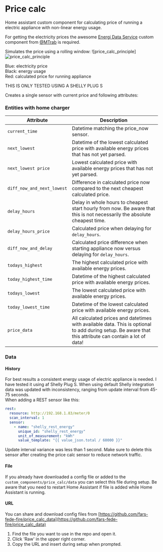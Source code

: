 # Price calc

Home assistant custom component for calculating price of running a electric appliance with non-linear energy usage.

For getting the electricity prices the awesome [Energi Data Service](https://github.com/MTrab/energidataservice) custom component from [@MTrab](https://github.com/MTrab) is required.

Simulates the price using a rolling window:
![price_calc_principle]  ![price_calc_principle](https://github.com/fars-fede-fire/price_calc/assets/87006332/5f7d30f9-60b9-46bc-a17e-79a85d1ab346)

Blue: electricity price  
Black: energy usage  
Red: calculated price for running appliance  

THIS IS ONLY TESTED USING A SHELLY PLUG S

Creates a single sensor with current price and following attributes:

### Entities with home charger
Attribute | Description
-- | -- 
`current_time` | Datetime matching the price_now sensor.
`next_lowest` |  Datetime of the lowest calculated price with available energy prices that has not yet parsed.
`next_lowest price` | Lowest calculated price with available energy prices that has not yet parsed.
`diff_now_and_next_lowest` | Difference in calculated price now compared to the next cheapest calculated price.
`delay_hours` | Delay in whole hours to cheapest start hourly from now. Be aware that this is not necessarily the absolute cheapest time.
`delay_hours_price` | Calculated price when delaying for `delay_hours`.
`diff_now_and_delay` | Calculated price difference when starting appliance now versus delaying for `delay_hours`.
`todays_highest` | The highest calculated price with available energy prices.
`today_highest_time` | Datetime of the highest calculated price with available energy prices.
`todays_lowest` | The lowest calculated price with available energy prices.
`today_lowest_time` | Datetime of the lowest calculated price with available energy prices.
`price_data` | All calculated prices and datetimes with available data. This is optional to add during setup. Be aware that this attribute can contain a lot of data!


### Data
#### History
For best results a consistent energy usage of electric appliance is needed. I have tested it using af Shelly Plug S. When using default Shelly integration data was updated with inconsistency, ranging from update interval from 45-75 seconds.  
When adding a REST sensor like this:
```yaml
rest:
  resource: http://192.168.1.83/meter/0
  scan_interval: 1
  sensor:
    - name: "shelly_rest_energy"
      unique_id: "shelly_rest_energy"
      unit_of_measurement: "kWh"
      value_template: "{{ value_json.total / 60000 }}"
```
Update interval variance was less than 1 second.
Make sure to delete this sensor after creating the price calc sensor to reduce network traffic.

#### File
If you already have downloaded a config file or added to the `custom_components/price_calc/data` you can select this file during setup.
Be aware that you need to restart Home Assistant if file is added while Home Assistant is running.

#### URL
You can share and download config files from [https://github.com/fars-fede-fire/price_calc_data](https://github.com/fars-fede-fire/price_calc_data)
1. Find the file you want to use in the repo and open it.
2. Click 'Raw' in the upper right corner.
3. Copy the URL and insert during setup when prompted.



